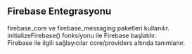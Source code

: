 ## Firebase Entegrasyonu
firebase_core ve firebase_messaging paketleri kullanılır.  
initializeFirebase() fonksiyonu ile Firebase başlatılır.  
Firebase ile ilgili sağlayıcılar core/providers altında tanımlanır.
